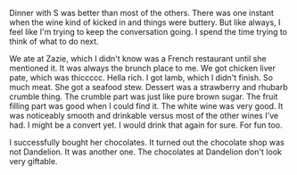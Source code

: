Dinner with S was better than most of the others. There was one instant when the wine kind of kicked in and things were buttery. But like always, I feel like I'm trying to keep the conversation going. I spend the time trying to think of what to do next.

We ate at Zazie, which I didn't know was a French restaurant until she mentioned it. It was always the brunch place to me. We got chicken liver pate, which was thiccccc. Hella rich. I got lamb, which I didn't finish. So much meat. She got a seafood stew. Dessert was a strawberry and rhubarb crumble thing. The crumble part was just like pure brown sugar. The fruit filling part was good when I could find it. The white wine was very good. It was noticeably smooth and drinkable versus most of the other wines I've had. I might be a convert yet. I would drink that again for sure. For fun too.

I successfully bought her chocolates. It turned out the chocolate shop was not Dandelion. It was another one. The chocolates at Dandelion don't look very giftable.
